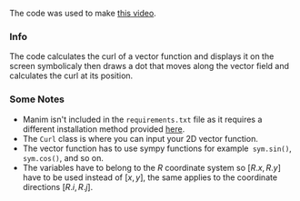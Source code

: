 The code was used to make [this video](https://youtu.be/fwytVQdm3iI).

### Info
The code calculates the curl of a vector function and displays it on the screen symbolicaly then draws a dot that moves 
along the vector field and calculates the curl at its position.


### Some Notes
- Manim isn't included in the `requirements.txt` file as it requires a different installation method provided [here](https://docs.manim.community/en/stable/installation.html).
- The `Curl` class is where you can input your 2D vector function.
- The vector function has to use sympy functions for example` sym.sin()`, `sym.cos()`, and so on.
- The variables have to belong to the $R$ coordinate system so $[R.x, R.y]$ have to be used instead of $[x, y]$, the same applies to the coordinate directions $[R.i, R.j]$.
